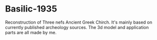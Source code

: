 # Basilic-1935
Reconstruction of Three nefs Ancient Greek Chirch. 
It's mainly based on currently published archeology sources.
The 3d model and application parts are all made by me.

